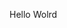 Hello Wolrd

















































































































































































































































































































































































































































































































































































































































































































































































































































































































































































































































































































































































































































































































































































































































































































































































































































































































































































































































































































































































































































































































